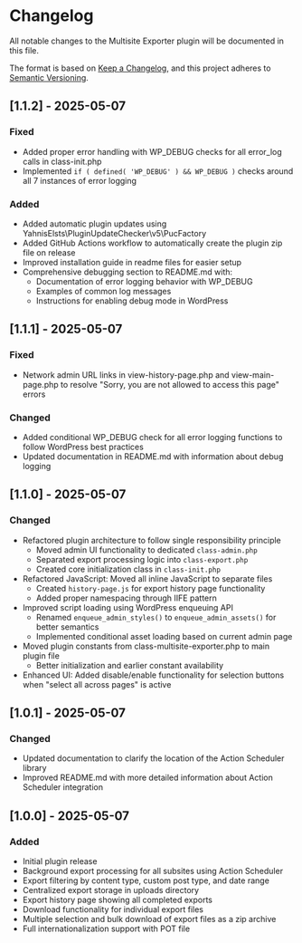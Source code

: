 # Changelog
All notable changes to the Multisite Exporter plugin will be documented in this file.

The format is based on [Keep a Changelog](https://keepachangelog.com/en/1.0.0/),
and this project adheres to [Semantic Versioning](https://semver.org/spec/v2.0.0.html).

## [1.1.2] - 2025-05-07
### Fixed
- Added proper error handling with WP_DEBUG checks for all error_log calls in class-init.php
- Implemented `if ( defined( 'WP_DEBUG' ) && WP_DEBUG )` checks around all 7 instances of error logging

### Added
- Added automatic plugin updates using YahnisElsts\PluginUpdateChecker\v5\PucFactory
- Added GitHub Actions workflow to automatically create the plugin zip file on release
- Improved installation guide in readme files for easier setup
- Comprehensive debugging section to README.md with:
  - Documentation of error logging behavior with WP_DEBUG
  - Examples of common log messages
  - Instructions for enabling debug mode in WordPress

## [1.1.1] - 2025-05-07
### Fixed
- Network admin URL links in view-history-page.php and view-main-page.php to resolve "Sorry, you are not allowed to access this page" errors

### Changed
- Added conditional WP_DEBUG check for all error logging functions to follow WordPress best practices
- Updated documentation in README.md with information about debug logging

## [1.1.0] - 2025-05-07
### Changed
- Refactored plugin architecture to follow single responsibility principle
  - Moved admin UI functionality to dedicated `class-admin.php`
  - Separated export processing logic into `class-export.php`
  - Created core initialization class in `class-init.php`
- Refactored JavaScript: Moved all inline JavaScript to separate files
  - Created `history-page.js` for export history page functionality
  - Added proper namespacing through IIFE pattern
- Improved script loading using WordPress enqueuing API
  - Renamed `enqueue_admin_styles()` to `enqueue_admin_assets()` for better semantics
  - Implemented conditional asset loading based on current admin page
- Moved plugin constants from class-multisite-exporter.php to main plugin file
  - Better initialization and earlier constant availability
- Enhanced UI: Added disable/enable functionality for selection buttons when "select all across pages" is active

## [1.0.1] - 2025-05-07
### Changed
- Updated documentation to clarify the location of the Action Scheduler library
- Improved README.md with more detailed information about Action Scheduler integration

## [1.0.0] - 2025-05-07
### Added
- Initial plugin release
- Background export processing for all subsites using Action Scheduler
- Export filtering by content type, custom post type, and date range
- Centralized export storage in uploads directory
- Export history page showing all completed exports
- Download functionality for individual export files
- Multiple selection and bulk download of export files as a zip archive
- Full internationalization support with POT file